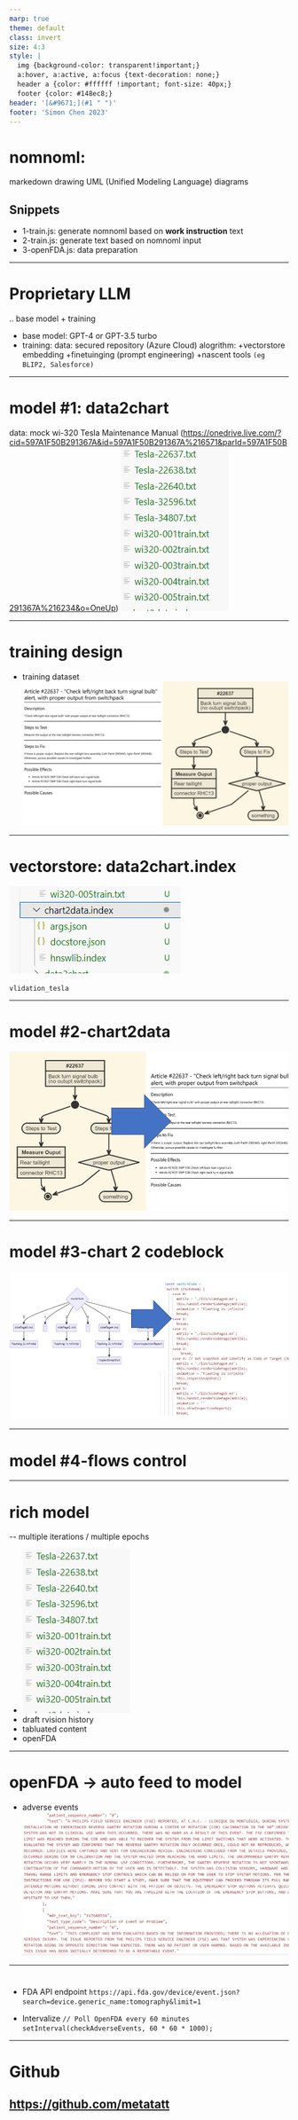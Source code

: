 ```yaml
---
marp: true
theme: default
class: invert
size: 4:3
style: |
  img {background-color: transparent!important;}
  a:hover, a:active, a:focus {text-decoration: none;}
  header a {color: #ffffff !important; font-size: 40px;}
  footer {color: #148ec8;}
header: '[&#9671;](#1 " ")'
footer: 'Simon Chen 2023'
---
```

# nomnoml: 
markedown drawing UML (Unified Modeling Language) diagrams
## Snippets
- 1-train.js: generate nomnoml based on **work instruction** text
- 2-train.js: generate text based on nomnoml input
- 3-openFDA.js: data preparation

---
# Proprietary LLM

.. base model + training

- base model: GPT-4 or GPT-3.5 turbo
- training: 
data: secured repository (Azure Cloud) 
alogrithm: 
+vectorstore embedding 
+finetuinging (prompt engineering)
+nascent tools `(eg BLIP2, Salesforce)`
---

# model #1: data2chart
data: mock wi-320
Tesla Maintenance Manual (https://onedrive.live.com/?cid=597A1F50B291367A&id=597A1F50B291367A%216571&parId=597A1F50B291367A%216234&o=OneUp)
![Alt text](image-3.png)

---
# training design

- training dataset
![Alt text](image-2.png)




---
# vectorstore: data2chart.index
![Alt text](image-4.png)

`vlidation_tesla`


---

# model #2-chart2data

![Alt text](image-5.png)


---

# model #3-chart 2 codeblock

![Alt text](image-6.png)


---

# model #4-flows control




---
# rich model
-- multiple iterations / multiple epochs
- ![Alt text](image-7.png)
- draft rvision history
- tabluated content
- openFDA
---
# openFDA -> auto feed to model
- adverse events
![Alt text](image-9.png)

---
# 
- FDA API endpoint
`https://api.fda.gov/device/event.json?search=device.generic_name:tomography&limit=1`

- Intervalize
`// Poll OpenFDA every 60 minutes
setInterval(checkAdverseEvents, 60 * 60 * 1000);`

---
# Github
## https://github.com/metatatt
